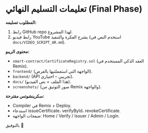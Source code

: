 # تعليمات التسليم النهائي (Final Phase)

**المطلوب تسليمه:**
1) رابط GitHub repo لهذا المشروع.
2) رابط فيديو YouTube يشرح الفكرة والتنفيذ (استخدم النص في `docs/VIDEO_SCRIPT_AR.md`).

**محتوى الريبو:**
- `smart-contract/CertificateRegistry.sol` (العقد الذكي المستخدم في Remix).
- `frontend/` (الواجهة التي استعملتيها بالعرض).
- `backend/` (API تجريبي – اختياري).
- `docs/` (هذا الملف + نص الفيديو).
- `screenshots/` (صور التوثيق من Remix والواجهة).

**سكرينشوتس مقترحة:**
- Compiler في Remix + Deploy.
- استدعاء issueCertificate، verifyById، revokeCertificate.
- صفحات الواجهة: Home / Verify / Issuer / Admin / Login.

بالتوفيق 🌟

